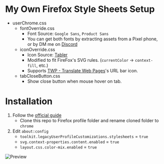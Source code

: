 # My Own Firefox Style Sheets Setup
- userChrome.css
  - fontOverride.css
    - Font Source: `Google Sans`, `Product Sans`
    - You can get both fonts by extracting assets from a Pixel phone, or by DM me on [Discord](https://discord.com/users/283841865403465728)
  - iconOverride.css
    - Icon Source: [Tabler](https://github.com/tabler/tabler-icons)
    - Modified to fit FireFox's SVG rules. (`currentColor` -> `context-fill`, etc.)
    - Supports [TWP - Translate Web Pages](https://github.com/FilipePS/Traduzir-paginas-web)'s URL bar icon.
  - tabCloseButton.css
    - Show close button when mouse hover on tab.

# Installation
1. Follow the [official guide](https://support.mozilla.org/en-US/kb/contributors-guide-firefox-advanced-customization)
   - Clone this repo to Firefox profile folder and rename cloned folder to `chrome`
2. Edit `about:config`
    - `toolkit.legacyUserProfileCustomizations.stylesheets` = `true`
    - `svg.context-properties.content.enabled` = `true`
    - `layout.css.color-mix.enabled` = `true`

![Preview](https://cdn.discordapp.com/attachments/917129797510000691/1107395825593757766/image.png)
